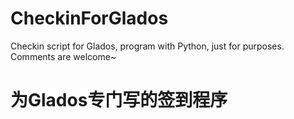 # CheckinForGlados
Checkin script for Glados, program with Python, just for purposes. Comments are welcome~
# 为Glados专门写的签到程序

